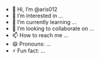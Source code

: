 - 👋 Hi, I’m @aris012
- 👀 I’m interested in ...
- 🌱 I’m currently learning ...
- 💞️ I’m looking to collaborate on ...
- 📫 How to reach me ...
- 😄 Pronouns: ...
- ⚡ Fun fact: ...

<!---
aris012/aris012 is a ✨ special ✨ repository because its `README.md` (this file) appears on your GitHub profile.
You can click the Preview link to take a look at your changes.
--->

